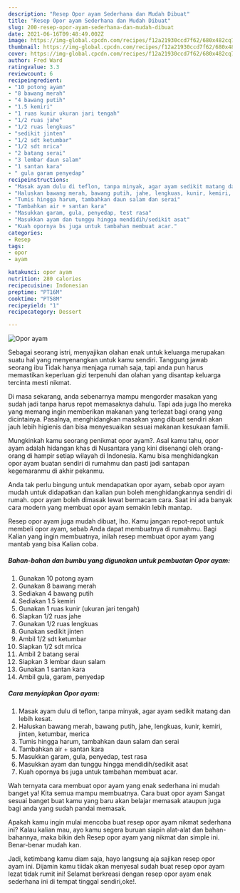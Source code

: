 ```yaml
---
description: "Resep Opor ayam Sederhana dan Mudah Dibuat"
title: "Resep Opor ayam Sederhana dan Mudah Dibuat"
slug: 200-resep-opor-ayam-sederhana-dan-mudah-dibuat
date: 2021-06-16T09:48:49.002Z
image: https://img-global.cpcdn.com/recipes/f12a21930ccd7f62/680x482cq70/opor-ayam-foto-resep-utama.jpg
thumbnail: https://img-global.cpcdn.com/recipes/f12a21930ccd7f62/680x482cq70/opor-ayam-foto-resep-utama.jpg
cover: https://img-global.cpcdn.com/recipes/f12a21930ccd7f62/680x482cq70/opor-ayam-foto-resep-utama.jpg
author: Fred Ward
ratingvalue: 3.3
reviewcount: 6
recipeingredient:
- "10 potong ayam"
- "8 bawang merah"
- "4 bawang putih"
- "1.5 kemiri"
- "1 ruas kunir ukuran jari tengah"
- "1/2 ruas jahe"
- "1/2 ruas lengkuas"
- "sedikit jinten"
- "1/2 sdt ketumbar"
- "1/2 sdt mrica"
- "2 batang serai"
- "3 lembar daun salam"
- "1 santan kara"
- " gula garam penyedap"
recipeinstructions:
- "Masak ayam dulu di teflon, tanpa minyak, agar ayam sedikit matang dan lebih kesat."
- "Haluskan bawang merah, bawang putih, jahe, lengkuas, kunir, kemiri, jinten, ketumbar, merica"
- "Tumis hingga harum, tambahkan daun salam dan serai"
- "Tambahkan air + santan kara"
- "Masukkan garam, gula, penyedap, test rasa"
- "Masukkan ayam dan tunggu hingga mendidih/sedikit asat"
- "Kuah opornya bs juga untuk tambahan membuat acar."
categories:
- Resep
tags:
- opor
- ayam

katakunci: opor ayam 
nutrition: 280 calories
recipecuisine: Indonesian
preptime: "PT16M"
cooktime: "PT58M"
recipeyield: "1"
recipecategory: Dessert

---
```



![Opor ayam](https://img-global.cpcdn.com/recipes/f12a21930ccd7f62/680x482cq70/opor-ayam-foto-resep-utama.jpg)

Sebagai seorang istri, menyajikan olahan enak untuk keluarga merupakan suatu hal yang menyenangkan untuk kamu sendiri. Tanggung jawab seorang ibu Tidak hanya menjaga rumah saja, tapi anda pun harus memastikan keperluan gizi terpenuhi dan olahan yang disantap keluarga tercinta mesti nikmat.

Di masa  sekarang, anda sebenarnya mampu mengorder masakan yang sudah jadi tanpa harus repot memasaknya dahulu. Tapi ada juga lho mereka yang memang ingin memberikan makanan yang terlezat bagi orang yang dicintainya. Pasalnya, menghidangkan masakan yang dibuat sendiri akan jauh lebih higienis dan bisa menyesuaikan sesuai makanan kesukaan famili. 



Mungkinkah kamu seorang penikmat opor ayam?. Asal kamu tahu, opor ayam adalah hidangan khas di Nusantara yang kini disenangi oleh orang-orang di hampir setiap wilayah di Indonesia. Kamu bisa menghidangkan opor ayam buatan sendiri di rumahmu dan pasti jadi santapan kegemaranmu di akhir pekanmu.

Anda tak perlu bingung untuk mendapatkan opor ayam, sebab opor ayam mudah untuk didapatkan dan kalian pun boleh menghidangkannya sendiri di rumah. opor ayam boleh dimasak lewat bermacam cara. Saat ini ada banyak cara modern yang membuat opor ayam semakin lebih mantap.

Resep opor ayam juga mudah dibuat, lho. Kamu jangan repot-repot untuk membeli opor ayam, sebab Anda dapat membuatnya di rumahmu. Bagi Kalian yang ingin membuatnya, inilah resep membuat opor ayam yang mantab yang bisa Kalian coba.

<!--inarticleads1-->

##### Bahan-bahan dan bumbu yang digunakan untuk pembuatan Opor ayam:

1. Gunakan 10 potong ayam
1. Gunakan 8 bawang merah
1. Sediakan 4 bawang putih
1. Sediakan 1.5 kemiri
1. Gunakan 1 ruas kunir (ukuran jari tengah)
1. Siapkan 1/2 ruas jahe
1. Gunakan 1/2 ruas lengkuas
1. Gunakan sedikit jinten
1. Ambil 1/2 sdt ketumbar
1. Siapkan 1/2 sdt mrica
1. Ambil 2 batang serai
1. Siapkan 3 lembar daun salam
1. Gunakan 1 santan kara
1. Ambil  gula, garam, penyedap




<!--inarticleads2-->

##### Cara menyiapkan Opor ayam:

1. Masak ayam dulu di teflon, tanpa minyak, agar ayam sedikit matang dan lebih kesat.
1. Haluskan bawang merah, bawang putih, jahe, lengkuas, kunir, kemiri, jinten, ketumbar, merica
1. Tumis hingga harum, tambahkan daun salam dan serai
1. Tambahkan air + santan kara
1. Masukkan garam, gula, penyedap, test rasa
1. Masukkan ayam dan tunggu hingga mendidih/sedikit asat
1. Kuah opornya bs juga untuk tambahan membuat acar.




Wah ternyata cara membuat opor ayam yang enak sederhana ini mudah banget ya! Kita semua mampu membuatnya. Cara buat opor ayam Sangat sesuai banget buat kamu yang baru akan belajar memasak ataupun juga bagi anda yang sudah pandai memasak.

Apakah kamu ingin mulai mencoba buat resep opor ayam nikmat sederhana ini? Kalau kalian mau, ayo kamu segera buruan siapin alat-alat dan bahan-bahannya, maka bikin deh Resep opor ayam yang nikmat dan simple ini. Benar-benar mudah kan. 

Jadi, ketimbang kamu diam saja, hayo langsung aja sajikan resep opor ayam ini. Dijamin kamu tiidak akan menyesal sudah buat resep opor ayam lezat tidak rumit ini! Selamat berkreasi dengan resep opor ayam enak sederhana ini di tempat tinggal sendiri,oke!.

